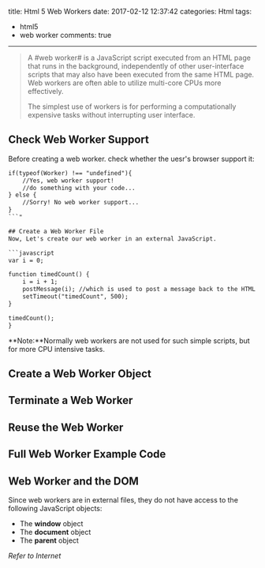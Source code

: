 title: Html 5 Web Workers
date: 2017-02-12 12:37:42
categories: Html
tags:
- html5
- web worker
comments: true

---

> A #web worker# is a JavaScript script executed from an HTML page that runs in the background, independently of other user-interface scripts that may also have been executed from the same HTML page. Web workers are often able to utilize multi-core CPUs more effectively.
>
>The simplest use of workers is for performing a computationally expensive tasks without interrupting user interface.

## Check Web Worker Support

Before creating a web worker. check whether the uesr's browser support it:
```html
if(typeof(Worker) !== "undefined"){
    //Yes, web worker support!
    //do something with your code...
} else {
    //Sorry! No web worker support...
}
```"

## Create a Web Worker File
Now, Let's create our web worker in an external JavaScript.

```javascript
var i = 0;

function timedCount() {
    i = i + 1;
    postMessage(i);	//which is used to post a message back to the HTML page.
    setTimeout("timedCount", 500);
}

timedCount();
}
```

**Note:**Normally web workers are not used for such simple scripts, but for more CPU intensive tasks.

## Create a Web Worker Object

## Terminate a Web Worker

## Reuse the Web Worker

## Full Web Worker Example Code

## Web Worker and the DOM

Since web workers are in external files, they do not have access to the following JavaScript objects:

* The **window** object
* The **document** object
* The **parent** object


_Refer to Internet_
